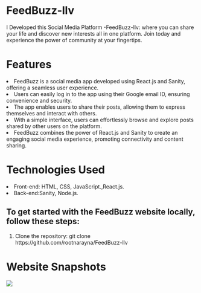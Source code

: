 # FeedBuzz-llv
I Developed this Social Media Platform -FeedBuzz-llv:  where you can share your life and discover new interests all in one platform. Join today and experience the power of community at your fingertips.


<h1>Features</h1>
<li>FeedBuzz is a social media app developed using React.js and Sanity, offering a seamless user experience.</li>
<li>Users can easily log in to the app using their Google email ID, ensuring convenience and security.</li>
<li> The app enables users to share their posts, allowing them to express themselves and interact with others.</li>
<li> With a simple interface, users can effortlessly browse and explore posts shared by other users on the platform.</li>
<li> FeedBuzz combines the power of React.js and Sanity to create an engaging social media experience, promoting connectivity and content sharing.</li>

<h1>Technologies Used</h1>
<li>Front-end: HTML, CSS, JavaScript.,React.js.</li>
<li>Back-end:Sanity, Node.js.</li>

<h2>To get started with the FeedBuzz website locally, follow these steps:</h2>
<ol>
  <li>Clone the repository:
    git clone https://github.com/rootnarayna/FeedBuzz-llv
  </li>
</ol>

<h1> Website Snapshots</h1>
<img src=fb_frontend/public/Screenshot (41).png>
